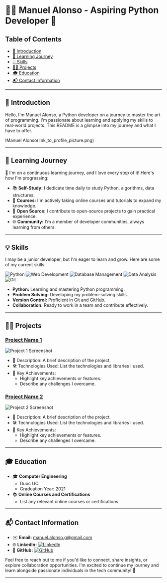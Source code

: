 # 👨‍💻 Manuel Alonso - Aspiring Python Developer 🚀

## Table of Contents
- [👋 Introduction](#-introduction)
- [🌱 Learning Journey](#-learning-journey)
- [💡 Skills](#-skills)
- [👨‍💼 Projects](#-projects)
- [🎓 Education](#-education)
- [📬 Contact Information](#-contact-information)

---

## 👋 Introduction
Hello, I'm Manuel Alonso, a Python developer on a journey to master the art of programming. I'm passionate about learning and applying my skills to real-world projects. This README is a glimpse into my journey and what I have to offer.

!Manuel Alonso(link_to_profile_picture.png)

---

## 🌱 Learning Journey
🚀 I'm on a continuous learning journey, and I love every step of it! Here's how I'm progressing:

- 📚 **Self-Study:** I dedicate time daily to study Python, algorithms, data structures.
- 📝 **Courses:** I'm actively taking online courses and tutorials to expand my knowledge.
- 🤝 **Open Source:** I contribute to open-source projects to gain practical experience.
- 🌐 **Community:** I'm a member of developer communities, always learning from others.

---

## 💡 Skills
I may be a junior developer, but I'm eager to learn and grow. Here are some of my current skills:

![Python](https://img.shields.io/badge/Python-Expert-success?logo=python)
![Web Development](https://img.shields.io/badge/Web%20Development-Intermediate-informational?logo=html5)
![Database Management](https://img.shields.io/badge/Database%20Management-Intermediate-informational?logo=postgresql)
![Data Analysis](https://img.shields.io/badge/Data%20Analysis-Intermediate-informational?logo=pandas)
![Git](https://img.shields.io/badge/Git-Proficient-success?logo=git)

- **Python:** Learning and mastering Python programming.
- **Problem Solving:** Developing my problem-solving skills.
- **Version Control:** Proficient in Git and GitHub.
- **Collaboration:** Ready to work in a team and contribute effectively.

---

## 👨‍💼 Projects
### [Project Name 1](link_to_project_1)

![Project 1 Screenshot](link_to_project_1_screenshot.png)

- 💼 Description: A brief description of the project.
- 🛠️ Technologies Used: List the technologies and libraries I used.
- 🌟 Key Achievements:
  - Highlight key achievements or features.
  - Describe any challenges I overcame.

### [Project Name 2](link_to_project_2)

![Project 2 Screenshot](link_to_project_2_screenshot.png)

- 💼 Description: A brief description of the project.
- 🛠️ Technologies Used: List the technologies and libraries I used.
- 🌟 Key Achievements:
  - Highlight key achievements or features.
  - Describe any challenges I overcame.

---

## 🎓 Education
- 🎓 **Computer Engineering**
  - Duoc UC
  - Graduation Year: 2021
- 📚 **Online Courses and Certifications**
  - List any relevant online courses or certifications.

---

## 📬 Contact Information
- ✉️ **Email:** manuel.alonso.g@gmail.com
- 🌐 **LinkedIn:** [![LinkedIn](https://img.shields.io/badge/LinkedIn-Connect-blue?logo=linkedin)](https://www.linkedin.com/in/m-alonso/)
- 💼 **GitHub:** [![GitHub](https://img.shields.io/badge/GitHub-Profile-green?logo=github)](https://github.com/Malonsog)

Feel free to reach out to me if you'd like to connect, share insights, or explore collaboration opportunities. I'm excited to continue my journey and learn alongside passionate individuals in the tech community! 🚀

---


<!---
Malonsog/Malonsog is a ✨ special ✨ repository because its `README.md` (this file) appears on your GitHub profile.
You can click the Preview link to take a look at your changes.
--->
